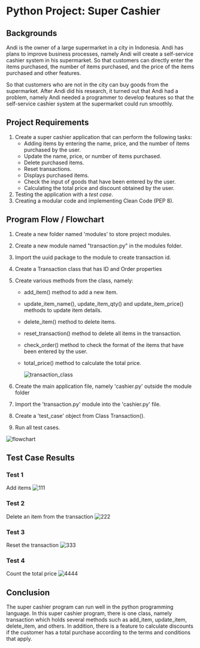 # Python Project: Super Cashier
## Backgrounds
Andi is the owner of a large supermarket in a city in Indonesia. Andi has plans to improve business processes, namely Andi will create a self-service cashier system in his supermarket. So that customers can directly enter the items purchased, the number of items purchased, and the price of the items purchased and other features.

So that customers who are not in the city can buy goods from the supermarket. After Andi did his research, it turned out that Andi had a problem, namely Andi needed a programmer to develop features so that the self-service cashier system at the supermarket could run smoothly.

## Project Requirements
1. Create a super cashier application that can perform the following tasks:
   - Adding items by entering the name, price, and the number of items purchased by the user.
   - Update the name, price, or number of items purchased.
   - Delete purchased items.
   - Reset transactions.
   - Displays purchased items.
   - Check the input of goods that have been entered by the user.
   - Calculating the total price and discount obtained by the user.
2. Testing the application with a *test case*.
3. Creating a modular code and implementing Clean Code (PEP 8).

## Program Flow / Flowchart
1. Create a new folder named 'modules' to store project modules.
2. Create a new module named "transaction.py" in the modules folder.
3. Import the uuid package to the module to create transaction id.
4. Create a Transaction class that has ID and Order properties
5. Create various methods from the class, namely:
    - add_item() method to add a new item.
    - update_item_name(), update_item_qty() and update_item_price() methods to update item details.
    - delete_item() method to delete items.
    - reset_transaction() method to delete all items in the transaction.
    - check_order() method to check the format of the items that have been entered by the user.
    - total_price() method to calculate the total price.

      ![transaction_class](https://user-images.githubusercontent.com/79896604/212534776-139ae6b9-9f53-4df3-9445-3ec2671d4de7.jpeg)    

6. Create the main application file, namely 'cashier.py' outside the module folder
7. Import the 'transaction.py' module into the 'cashier.py' file.
8. Create a 'test_case' object from Class Transaction().
9. Run all test cases.

![flowchart](https://user-images.githubusercontent.com/79896604/212534797-292fa842-3b51-4bad-9e0b-d97f0c6897fc.png)

## Test Case Results
### Test 1
Add items
![111](https://user-images.githubusercontent.com/79896604/212711630-08c220eb-3697-4cbb-acfa-cbc582a3f403.png)


### Test 2
Delete an item from the transaction
![222](https://user-images.githubusercontent.com/79896604/212713831-2dcca700-2e31-4c8f-825d-adc68a24f891.png)


### Test 3
Reset the transaction
![333](https://user-images.githubusercontent.com/79896604/212713855-7fe00d91-defd-4955-97b3-7ce4b451639d.png)

### Test 4
Count the total price
![4444](https://user-images.githubusercontent.com/79896604/212713874-568c9d94-3500-495e-84cc-5e1b1f5a41a6.png)


## Conclusion
The super cashier program can run well in the python programming language. In this super cashier program, there is one class, namely transaction which holds several methods such as add_item, update_item, delete_item, and others. In addition, there is a feature to calculate discounts if the customer has a total purchase according to the terms and conditions that apply.
